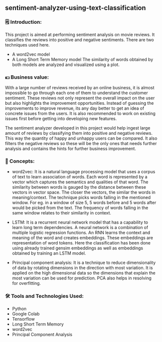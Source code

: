 ## sentiment-analyzer-using-text-classification

### 🗒️ Introduction:
This project is aimed at performing sentiment analysis on movie reviews. It classifies the reviews into positive and negative sentiments. There are two techniques used here.
- A word2vec model
- A Long Short Term Memory model
The similarity of words obtained by both models are analyzed and visualized using a plot.

### 💵 Business value:
With a large number of reviews received by an online business, it is almost impossible to go through each one of them to understand the customer sentiment. These reviews not only represent the overall impact on the user but also highlights the improvement opportunities. Instead of guessing the improvements to improve revenue, its any day better to get an idea of concrete issues from the users. It is also recommended to work on existing issues first before getting into developing new features.

The sentiment analyzer developed in this project would help ingest large amount of reviews by classifying them into positive and negative reviews. This way the quantity of happy and unhappy users can be compared. It also filters the negative reviews so these will be the only ones that needs further analysis and contains the hints for further business improvement.

### 🤔 Concepts:
- word2vec: It is a natural language processing model that uses a corpus of text to learn association of words. Each word is represented by a vector which captures the semantics and qualities of that word. The similarity between words is gauged by the distance between these vectors in vector space. The closer the vectors, the similar the words in meaning/context.
The technique picks words falling in the mentioned window. For eg. in a window of size 5, 5 words before and 5 words after would be picked from the text. The frequency of words falling in the same window relates to their similarity in context.

- LSTM: It is a recurrent neural network model that has a capability to learn long term dependencies. A neural network is a combination of multiple logistic regression functions. An RNN learns the context and meaning of the word and creates embeddings. These embeddings are representation of word tokens.
Here the classification has been done using already trained gensim embeddings as well as embeddings obtained by training an LSTM model.

- Principal component analysis: It is a technique to reduce dimensionality of data by rotating dimensions in the direction with most variation. It is applied on the high dimensional data so the dimensions that explain the most variation can be used for prediction. PCA also helps in resolving for overfitting.

### 🛠️ Tools and Technologies Used: 
- Python
- Google Colab
- Tensorflow
- Long Short Term Memory
- word2vec
- Principal Component Analysis



